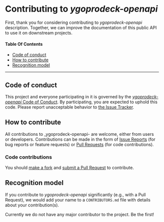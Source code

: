 # Contributing to _ygoprodeck-openapi_

First, thank you for considering contributing to _ygoprodeck-openapi_ description.
Together, we can improve the documentation of this public API to use it on downstream projects.

#### Table Of Contents
* [Code of conduct](#code-of-conduct)
* [How to contribute](#how-to-contribute)
* [Recognition model](#recognition-model)

---

## Code of conduct

This project and everyone participating in it is governed by the [_ygoprodeck-openapi_ Code of Conduct][code_of_conduct].
By participating, you are expected to uphold this code.
Please report unacceptable behavior to [the Issue Tracker][issue_tracker].

## How to contribute

All contributions to _ygoprodeck-openapi- are welcome, either from users or developers.
Contributions can be made in the form of [Issue Reports][issue_tracker] (for bug reports or feature requests)
or [Pull Requests][pull_requests] (for code contributions).

### Code contributions

You should [make a fork](https://help.github.com/articles/fork-a-repo/) and [submit a Pull Request](https://help.github.com/articles/about-pull-requests/) to contribute.

## Recognition model

If you contribute to _ygoprodeck-openapi_ significantly (e.g., with a Pull Request), we would add your name to a `CONTRIBUTORS.md` file with details about your contribution(s).

Currently we do not have any major contributor to the project. Be the first!

[code_of_conduct]: https://github.com/magicDGS-gaming/ygoprodeck-openapi/blob/main/CODE_OF_CONDUCT.md
[issue_tracker]: https://github.com/magicDGS-gaming/ygoprodeck-openapi/issues
[pull_requests]: https://github.com/magicDGS-gaming/ygoprodeck-openapi/pulls
